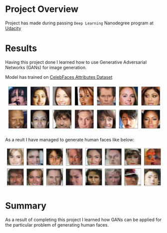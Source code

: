 # Project Overview

Project has made during passing `Deep Learning` Nanodegree program at [Udacity](https://www.udacity.com)

# Results

Having this project done I learned how to use Generative Adversarial Networks (GANs) for image generation.

Model has trained on [CelebFaces Attributes Dataset](http://mmlab.ie.cuhk.edu.hk/projects/CelebA.html)

![Preview](./assets/processed_face_data.png)

As a reult I have managed to generate human faces like below:

![Result](./assets/result.png)

# Summary

As a result of completing this project I learned how GANs can be applied for the particular problem of generating human faces.
